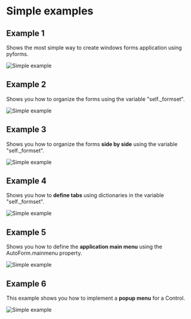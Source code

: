 # Simple examples

## Example 1

Shows the most simple way to create windows forms application using pyforms.

![Simple example ](/SimpleExample1/screenshot.png?raw=true "Screen")



## Example 2

Shows you how to organize the forms using the variable "self._formset".

![Simple example ](/SimpleExample2/screenshot.png?raw=true "Screen")



## Example 3

Shows you how to organize the forms **side by side** using the variable "self._formset".

![Simple example ](/SimpleExample3/screenshot.png?raw=true "Screen")



## Example 4

Shows you how to **define tabs** using dictionaries in the variable "self._formset".

![Simple example ](/SimpleExample4/screenshot.png?raw=true "Screen")



## Example 5

Shows you how to define the **application main menu** using the AutoForm.mainmenu property.

![Simple example ](/SimpleExample5/screenshot.png?raw=true "Screen")



## Example 6

This example shows you how to implement a **popup menu** for a Control.

![Simple example ](/SimpleExample6/screenshot.png?raw=true "Screen")